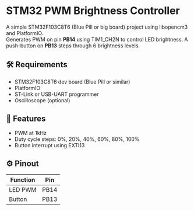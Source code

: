 # STM32 PWM Brightness Controller

A simple STM32F103C8T6 (Blue Pill or big board) project using libopencm3 and PlatformIO.  
Generates PWM on pin **PB14** using TIM1_CH2N to control LED brightness. A push-button on **PB13** steps through 6 brightness levels.

## 🛠️ Requirements

- STM32F103C8T6 dev board (Blue Pill or similar)
- PlatformIO
- ST-Link or USB-UART programmer
- Oscilloscope (optional)

## 🧪 Features

- PWM at 1kHz
- Duty cycle steps: 0%, 20%, 40%, 60%, 80%, 100%
- Button interrupt using EXTI13

## ⚙️ Pinout

| Function | Pin   |
|----------|-------|
| LED PWM  | PB14  |
| Button   | PB13  |
